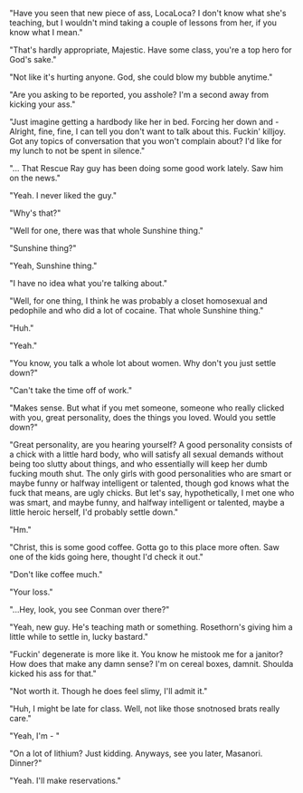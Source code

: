 "Have you seen that new piece of ass, LocaLoca? I don't know what she's teaching, but I wouldn't mind taking a couple of lessons from her, if you know what I mean." 

"That's hardly appropriate, Majestic. Have some class, you're a top hero for God's sake."

"Not like it's hurting anyone. God, she could blow my bubble anytime." 

"Are you asking to be reported, you asshole? I'm a second away from kicking your ass." 

"Just imagine getting a hardbody like her in bed. Forcing her down and - Alright, fine, fine, I can tell you don't want to talk about this. Fuckin' killjoy. Got any topics of conversation that you won't complain about? I'd like for my lunch to not be spent in silence." 

"... That Rescue Ray guy has been doing some good work lately. Saw him on the news." 

"Yeah. I never liked the guy."

"Why's that?" 

"Well for one, there was that whole Sunshine thing." 

"Sunshine thing?"

"Yeah, Sunshine thing."

"I have no idea what you're talking about." 

"Well, for one thing, I think he was probably a closet homosexual and pedophile and who did a lot of cocaine. That whole Sunshine thing."

"Huh." 

"Yeah." 

"You know, you talk a whole lot about women. Why don't you just settle down?" 

"Can't take the time off of work." 

"Makes sense. But what if you met someone, someone who really clicked with you, great personality, does the things you loved. Would you settle down?" 

"Great personality, are you hearing yourself? A good personality consists of a chick with a little hard body, who will satisfy all sexual demands without being too slutty about things, and who essentially will keep her dumb fucking mouth shut. The only girls with good personalities who are smart or maybe funny or halfway intelligent or talented, though god knows what the fuck that means, are ugly chicks. But let's say, hypothetically, I met one who was smart, and maybe funny, and halfway intelligent or talented, maybe a little heroic herself, I'd probably settle down." 

"Hm."

"Christ, this is some good coffee. Gotta go to this place more often. Saw one of the kids going here, thought I'd check it out."

"Don't like coffee much."

"Your loss." 

"...Hey, look, you see Conman over there?" 

"Yeah, new guy. He's teaching math or something. Rosethorn's giving him a little while to settle in, lucky bastard." 

"Fuckin' degenerate is more like it. You know he mistook me for a janitor? How does that make any damn sense? I'm on cereal boxes, damnit. Shoulda kicked his ass for that." 

"Not worth it. Though he does feel slimy, I'll admit it."

"Huh, I might be late for class. Well, not like those snotnosed brats really care." 

"Yeah, I'm - "

"On a lot of lithium? Just kidding. Anyways, see you later, Masanori. Dinner?" 

"Yeah. I'll make reservations."
